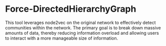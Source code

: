 # Force-DirectedHierarchyGraph
This tool leverages node2vec on the original network to effectively detect communities within the network. The primary goal is to break down massive amounts of data, thereby reducing information overload and allowing users to interact with a more manageable size of information.
